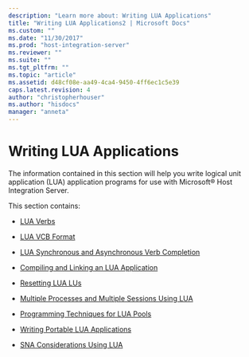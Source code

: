 ```yaml
---
description: "Learn more about: Writing LUA Applications"
title: "Writing LUA Applications2 | Microsoft Docs"
ms.custom: ""
ms.date: "11/30/2017"
ms.prod: "host-integration-server"
ms.reviewer: ""
ms.suite: ""
ms.tgt_pltfrm: ""
ms.topic: "article"
ms.assetid: d48cf08e-aa49-4ca4-9450-4ff6ec1c5e39
caps.latest.revision: 4
author: "christopherhouser"
ms.author: "hisdocs"
manager: "anneta"
---
```

# Writing LUA Applications
The information contained in this section will help you write logical unit application (LUA) application programs for use with Microsoft® Host Integration Server.  
  
 This section contains:  
  
- [LUA Verbs](../core/lua-verbs2.md)   
  
-   [LUA VCB Format](../core/lua-vcb-format1.md)  
  
-   [LUA Synchronous and Asynchronous Verb Completion](../core/lua-synchronous-and-asynchronous-verb-completion2.md)  
  
-   [Compiling and Linking an LUA Application](../core/compiling-and-linking-an-lua-application1.md)  
  
-   [Resetting LUA LUs](../core/resetting-lua-lus1.md)  
  
-   [Multiple Processes and Multiple Sessions Using LUA](../core/lua-multiple-processes-and-multiple-sessions1.md)  
  
-   [Programming Techniques for LUA Pools](../core/programming-techniques-for-lua-pools2.md)  
  
-   [Writing Portable LUA Applications](../core/writing-portable-lua-applications1.md)  
  
-   [SNA Considerations Using LUA](../core/sna-considerations-with-lua1.md)
